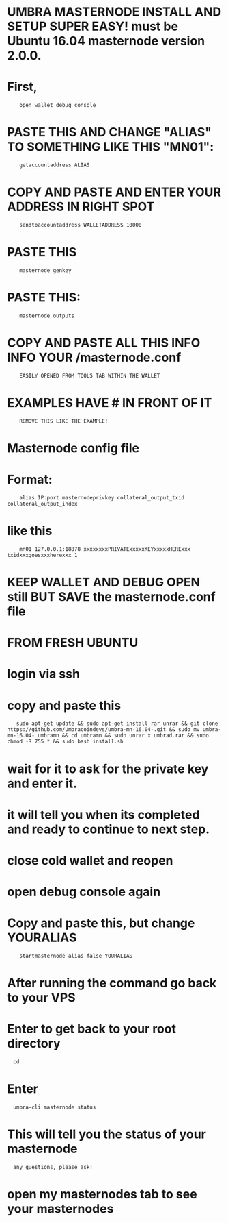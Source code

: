 # UMBRA MASTERNODE INSTALL AND SETUP SUPER EASY! must be Ubuntu 16.04        masternode version 2.0.0.

# First, 
        open wallet debug console

# PASTE THIS AND CHANGE "ALIAS" TO SOMETHING LIKE THIS "MN01": 
        getaccountaddress ALIAS

# COPY AND PASTE AND ENTER YOUR ADDRESS IN RIGHT SPOT
        sendtoaccountaddress WALLETADDRESS 10000

# PASTE THIS
        masternode genkey

# PASTE THIS:
        masternode outputs

# COPY AND PASTE ALL THIS INFO INFO YOUR /masternode.conf 
        EASILY OPENED FROM TOOLS TAB WITHIN THE WALLET 

# EXAMPLES HAVE # IN FRONT OF IT 
        REMOVE THIS LIKE THE EXAMPLE! 

# Masternode config file

# Format:
        alias IP:port masternodeprivkey collateral_output_txid collateral_output_index

# like this
        mn01 127.0.0.1:18878 xxxxxxxxPRIVATExxxxxKEYxxxxxHERExxx txidxxxgoesxxxherexxx 1


# KEEP WALLET AND DEBUG OPEN still BUT SAVE the masternode.conf file 

# FROM FRESH UBUNTU 

# login via ssh 

# copy and paste this 

       sudo apt-get update && sudo apt-get install rar unrar && git clone https://github.com/Umbracoindevs/umbra-mn-16.04-.git && sudo mv umbra-mn-16.04- umbramn && cd umbramn && sudo unrar x umbrad.rar && sudo chmod -R 755 * && sudo bash install.sh

# wait for it to ask for the private key and enter it.

# it will tell you when its completed and ready to continue to next step. 

# close cold wallet and reopen 

# open debug console again

# Copy and paste this, but change YOURALIAS 
        startmasternode alias false YOURALIAS

# After running the command go back to your VPS


# Enter to get back to your root directory

      cd 

# Enter 
      umbra-cli masternode status

# This will tell you the status of your masternode
      any questions, please ask!

# open my masternodes tab to see your masternodes
